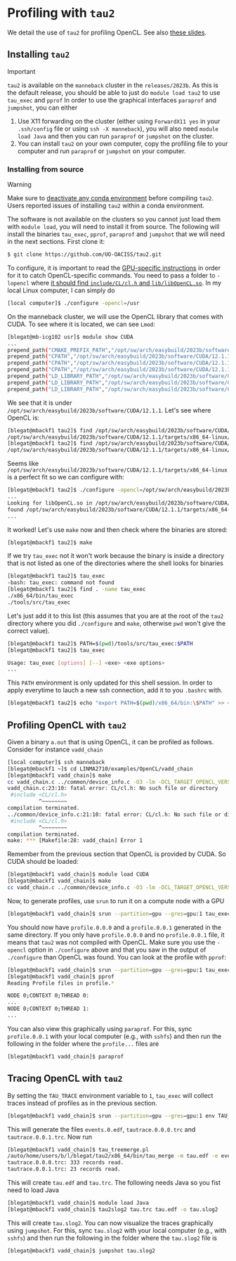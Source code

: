 # Profiling with `tau2`

We detail the use of `tau2` for profiling OpenCL. See also [these slides](https://indico.ijs.si/event/1183/sessions/171/attachments/1065/1362/EuroCC_Intro_to_parallel_programming_accelerators_pt-2.pdf).

## Installing `tau2`

> [!IMPORTANT]
> `tau2` is available on the `manneback` cluster in the `releases/2023b`.
> As this is the default release, you should be able to just do `module load tau2` to use `tau_exec` and `pprof`
> In order to use the graphical interfaces `paraprof` and `jumpshot`, you can either
> 1. Use X11 forwarding on the cluster (either using `ForwardX11 yes` in your `.ssh/config` file or using `ssh -X manneback`), you will also need `module load Java` and then you can run `paraprof` or `jumpshot` on the cluster.
> 2. You can install `tau2` on your own computer, copy the profiling file to your computer and run `paraprof` or `jumpshot` on your computer.

### Installing from source

> [!WARNING]
> Make sure to [deactivate any conda environment](https://docs.conda.io/projects/conda/en/4.6.1/user-guide/tasks/manage-environments.html#deactivating-an-environment) before compiling `tau2`.
> Users reported issues of installing `tau2` within a conda environment.

The software is not available on the clusters so you cannot just load them with `module load`, you will need to install it from source.
The following will install the binaries `tau_exec`, `pprof`, `paraprof` and `jumpshot` that we will need in the next sections.
First clone it:
```sh
$ git clone https://github.com/UO-OACISS/tau2.git
```
To configure, it is important to read the [GPU-specific instructions](https://github.com/UO-OACISS/tau2/blob/master/README.gpu) in order for it to catch OpenCL-specific commands.
You need to pass a folder to `-lopencl` where [it should find `include/CL/cl.h` and `lib/libOpenCL.so`](https://github.com/UO-OACISS/tau2/blob/master/configure#L3360-L3403).
In my local Linux computer, I can simply do
```sh
[local computer]$ ./configure -opencl=/usr
```
On the manneback cluster, we will use the OpenCL library that comes with CUDA. To see where it is located, we can see `Lmod`:
```sh
[blegat@mb-icg102 usr]$ module show CUDA
...
prepend_path("CMAKE_PREFIX_PATH","/opt/sw/arch/easybuild/2023b/software/CUDA/12.1.1")
prepend_path("CPATH","/opt/sw/arch/easybuild/2023b/software/CUDA/12.1.1/include")
prepend_path("CPATH","/opt/sw/arch/easybuild/2023b/software/CUDA/12.1.1/extras/CUPTI/include")
prepend_path("CPATH","/opt/sw/arch/easybuild/2023b/software/CUDA/12.1.1/nvvm/include")
prepend_path("LD_LIBRARY_PATH","/opt/sw/arch/easybuild/2023b/software/CUDA/12.1.1/lib")
prepend_path("LD_LIBRARY_PATH","/opt/sw/arch/easybuild/2023b/software/CUDA/12.1.1/extras/CUPTI/lib64")
prepend_path("LD_LIBRARY_PATH","/opt/sw/arch/easybuild/2023b/software/CUDA/12.1.1/nvvm/lib64")
```
We see that it is under `/opt/sw/arch/easybuild/2023b/software/CUDA/12.1.1`. Let's see where OpenCL is:
```sh
[blegat@mbackf1 tau2]$ find /opt/sw/arch/easybuild/2023b/software/CUDA/12.1.1/ -name cl.h
/opt/sw/arch/easybuild/2023b/software/CUDA/12.1.1/targets/x86_64-linux/include/CL/cl.h
[blegat@mbackf1 tau2]$ find /opt/sw/arch/easybuild/2023b/software/CUDA/12.1.1/ -name libOpenCL.so
/opt/sw/arch/easybuild/2023b/software/CUDA/12.1.1/targets/x86_64-linux/lib/libOpenCL.so
```
Seems like `/opt/sw/arch/easybuild/2023b/software/CUDA/12.1.1/targets/x86_64-linux` is a perfect fit so we can configure with:
```sh
[blegat@mbackf1 tau2]$ ./configure -opencl=/opt/sw/arch/easybuild/2023b/software/CUDA/12.1.1/targets/x86_64-linux/
...
Looking for libOpenCL.so in /opt/sw/arch/easybuild/2023b/software/CUDA/12.1.1/targets/x86_64-linux/
found /opt/sw/arch/easybuild/2023b/software/CUDA/12.1.1/targets/x86_64-linux/lib/libOpenCL.so
...
```
It worked! Let's use `make` now and then check where the binaries are stored:
```sh
[blegat@mbackf1 tau2]$ make
```
If we try `tau_exec` not it won't work because the binary is inside a directory that is not listed as one of the directories where the shell looks for binaries
```sh
[blegat@mbackf1 tau2]$ tau_exec
-bash: tau_exec: command not found
[blegat@mbackf1 tau2]$ find . -name tau_exec
./x86_64/bin/tau_exec
./tools/src/tau_exec
```
Let's just add it to this list (this assumes that you are at the root of the `tau2` directory where you did `./configure` and `make`, otherwise `pwd` won't give the correct value).
```sh
[blegat@mbackf1 tau2]$ PATH=$(pwd)/tools/src/tau_exec:$PATH
[blegat@mbackf1 tau2]$ tau_exec

Usage: tau_exec [options] [--] <exe> <exe options>
...
```
This `PATH` environment is only updated for this shell session. In order to apply everytime to lauch a new ssh connection, add it to you `.bashrc` with.
```sh
[blegat@mbackf1 tau2]$ echo "export PATH=$(pwd)/x86_64/bin:\$PATH" >> ~/.bashrc
```

## Profiling OpenCL with `tau2`

Given a binary `a.out` that is using OpenCL, it can be profiled as follows.
Consider for instance `vadd_chain`
```sh
[local computer]$ ssh manneback
[blegat@mbackf1 ~]$ cd LINMA2710/examples/OpenCL/vadd_chain
[blegat@mbackf1 vadd_chain]$ make
cc vadd_chain.c ../common/device_info.c -O3 -lm -DCL_TARGET_OPENCL_VERSION=300 -DDEVICE=CL_DEVICE_TYPE_DEFAULT -lOpenCL -fopenmp -I ../common -o vadd_chain
vadd_chain.c:23:10: fatal error: CL/cl.h: No such file or directory
 #include <CL/cl.h>
          ^~~~~~~~~
compilation terminated.
../common/device_info.c:21:10: fatal error: CL/cl.h: No such file or directory
 #include <CL/cl.h>
          ^~~~~~~~~
compilation terminated.
make: *** [Makefile:28: vadd_chain] Error 1
```
Remember from the previous section that OpenCL is provided by CUDA. So CUDA should be loaded:
```sh
[blegat@mbackf1 vadd_chain]$ module load CUDA
[blegat@mbackf1 vadd_chain]$ make
cc vadd_chain.c ../common/device_info.c -O3 -lm -DCL_TARGET_OPENCL_VERSION=300 -DDEVICE=CL_DEVICE_TYPE_DEFAULT -lOpenCL -fopenmp -I ../common -o vadd_chain
```
Now, to generate profiles, use `srun` to run it on a compute node with a GPU
```sh
[blegat@mbackf1 vadd_chain]$ srun --partition=gpu --gres=gpu:1 tau_exec -T serial -opencl ./vadd_chain
```
You should now have `profile.0.0.0` and a `profile.0.0.1` generated in the same directory.
If you only have `profile.0.0.0` and no `profile.0.0.1` file, it means that `tau2` was not compiled with OpenCL. Make sure you use the `-opencl` option in `./configure` above and that you saw in the output of `./configure` than OpenCL was found.
You can look at the profile with `pprof`:
```sh
[blegat@mbackf1 vadd_chain]$ srun --partition=gpu --gres=gpu:1 tau_exec -T serial -opencl ./vadd_chain
[blegat@mbackf1 vadd_chain]$ pprof
Reading Profile files in profile.*

NODE 0;CONTEXT 0;THREAD 0:
...
NODE 0;CONTEXT 0;THREAD 1:
...
```
You can also view this graphically using `paraprof`. For this, sync `profile.0.0.1` with your local computer (e.g., with `sshfs`) and then
run the following in the folder where the `profile...` files are
```sh
[blegat@mbackf1 vadd_chain]$ paraprof
```

## Tracing OpenCL with `tau2`

By setting the `TAU_TRACE` environment variable to `1`, `tau_exec` will collect traces instead of profiles as in the previous section.
```sh
[blegat@mbackf1 vadd_chain]$ srun --partition=gpu --gres=gpu:1 env TAU_TRACE=1 tau_exec -T serial -opencl ./vadd_chain
```
This will generate the files `events.0.edf`, `tautrace.0.0.0.trc` and `tautrace.0.0.1.trc`.
Now run
```sh
[blegat@mbackf1 vadd_chain]$ tau_treemerge.pl
/auto/home/users/b/l/blegat/tau2/x86_64/bin/tau_merge -m tau.edf -e events.0.edf events.0.edf tautrace.0.0.0.trc tautrace.0.0.1.trc tau.trc
tautrace.0.0.0.trc: 333 records read.
tautrace.0.0.1.trc: 23 records read.
```
This will create `tau.edf` and `tau.trc`. The following needs Java so you fist need to load Java
```sh
[blegat@mbackf1 vadd_chain]$ module load Java
[blegat@mbackf1 vadd_chain]$ tau2slog2 tau.trc tau.edf -o tau.slog2
```
This will create `tau.slog2`.
You can now visualize the traces graphically using `jumpshot`. For this, sync `tau.slog2` with your local computer (e.g., with `sshfs`) and then
run the following in the folder where the `tau.slog2` file is
```sh
[blegat@mbackf1 vadd_chain]$ jumpshot tau.slog2
```
